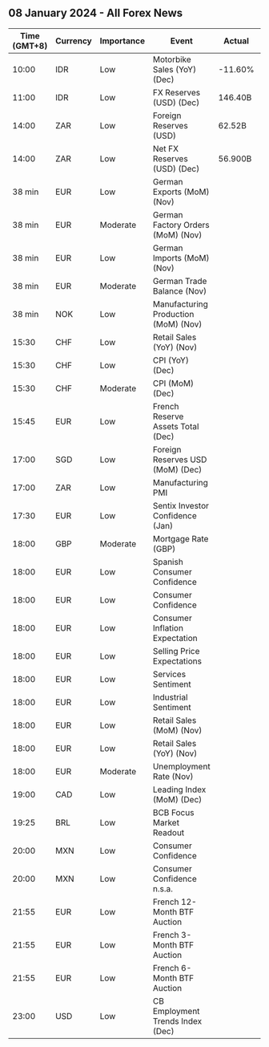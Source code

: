 ## 08 January 2024 - All Forex News

| Time (GMT+8) | Currency | Importance | Event | Actual | Forecast | Previous |
|------|----------|------------|-------|--------|----------|----------|
| 10:00 | IDR | Low | Motorbike Sales (YoY) (Dec) | -11.60% |  | -2.80% |
| 11:00 | IDR | Low | FX Reserves (USD) (Dec) | 146.40B |  | 138.10B |
| 14:00 | ZAR | Low | Foreign Reserves (USD) | 62.52B |  | 61.72B |
| 14:00 | ZAR | Low | Net FX Reserves (USD) (Dec) | 56.900B |  | 56.319B |
| 38 min | EUR | Low | German Exports (MoM) (Nov) |  | 0.3% | -0.2% |
| 38 min | EUR | Moderate | German Factory Orders (MoM) (Nov) |  | 1.0% | -3.7% |
| 38 min | EUR | Low | German Imports (MoM) (Nov) |  | 0.2% | -1.2% |
| 38 min | EUR | Moderate | German Trade Balance (Nov) |  | 17.9B | 17.8B |
| 38 min | NOK | Low | Manufacturing Production (MoM) (Nov) |  |  | 0.6% |
| 15:30 | CHF | Low | Retail Sales (YoY) (Nov) |  | 0.0% | -0.1% |
| 15:30 | CHF | Low | CPI (YoY) (Dec) |  | 1.5% | 1.4% |
| 15:30 | CHF | Moderate | CPI (MoM) (Dec) |  | -0.2% | -0.2% |
| 15:45 | EUR | Low | French Reserve Assets Total (Dec) |  |  | 222,926.0M |
| 17:00 | SGD | Low | Foreign Reserves USD (MoM) (Dec) |  |  | 345.5B |
| 17:00 | ZAR | Low | Manufacturing PMI |  |  | 48.2 |
| 17:30 | EUR | Low | Sentix Investor Confidence (Jan) |  | -15.5 | -16.8 |
| 18:00 | GBP | Moderate | Mortgage Rate (GBP) |  |  | 8.03% |
| 18:00 | EUR | Low | Spanish Consumer Confidence |  |  | 76.7 |
| 18:00 | EUR | Low | Consumer Confidence |  | -15.1 | -16.9 |
| 18:00 | EUR | Low | Consumer Inflation Expectation |  |  | 9.3 |
| 18:00 | EUR | Low | Selling Price Expectations |  |  | 2.3 |
| 18:00 | EUR | Low | Services Sentiment |  |  | 4.9 |
| 18:00 | EUR | Low | Industrial Sentiment |  |  | -9.5 |
| 18:00 | EUR | Low | Retail Sales (MoM) (Nov) |  | -0.3% | 0.1% |
| 18:00 | EUR | Low | Retail Sales (YoY) (Nov) |  | -1.5% | -1.2% |
| 18:00 | EUR | Moderate | Unemployment Rate (Nov) |  |  | 6.5% |
| 19:00 | CAD | Low | Leading Index (MoM) (Dec) |  |  | -0.01% |
| 19:25 | BRL | Low | BCB Focus Market Readout |  |  |  |
| 20:00 | MXN | Low | Consumer Confidence |  |  | 47.3 |
| 20:00 | MXN | Low | Consumer Confidence n.s.a. |  |  | 46.9 |
| 21:55 | EUR | Low | French 12-Month BTF Auction |  |  | 3.215% |
| 21:55 | EUR | Low | French 3-Month BTF Auction |  |  | 3.757% |
| 21:55 | EUR | Low | French 6-Month BTF Auction |  |  | 3.663% |
| 23:00 | USD | Low | CB Employment Trends Index (Dec) |  |  | 113.05 |
